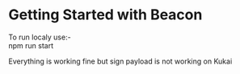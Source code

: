 # Getting Started with Beacon

To run localy use:- 
<br/> npm run start

Everything is working fine but sign payload is not working on Kukai


